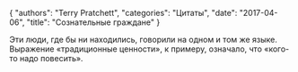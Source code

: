 {
   "authors": "Terry Pratchett",
   "categories": "Цитаты",
   "date": "2017-04-06",
   "title": "Сознательные граждане"
}

Эти люди, где бы ни находились, говорили на одном и том же языке. Выражение «традиционные ценности», к примеру, означало, что «кого-то надо повесить».
